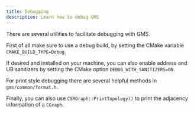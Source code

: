```yaml
---
title: Debugging
description: Learn how to debug GMS
---
```


There are several utilities to facilitate debugging with GMS.

First of all make sure to use a debug build, by setting the CMake variable `CMAKE_BUILD_TYPE=Debug`.

If desired and installed on your machine, you can also enable address and UB sanitizers by setting the CMake option `DEBUG_WITH_SANITIZERS=ON`.

For print style debugging there are several helpful methods in `gms/common/format.h`.

Finally, you can also use `CSRGraph::PrintTopology()` to print the adjacency information of a `CGraph`.
